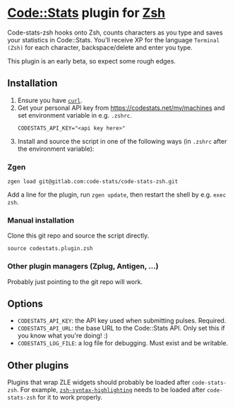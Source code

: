 # [Code::Stats](https://codestats.net/) plugin for [Zsh](http://www.zsh.org/)

Code-stats-zsh hooks onto Zsh, counts characters as you type and saves your statistics in Code::Stats. You'll receive XP for the language `Terminal (Zsh)` for each character, backspace/delete and enter you type.

This plugin is an early beta, so expect some rough edges.

## Installation

1. Ensure you have [`curl`](https://curl.haxx.se/).
1. Get your personal API key from https://codestats.net/my/machines and set environment variable in e.g. `.zshrc`.
    ```
    CODESTATS_API_KEY="<api key here>"
    ```
1. Install and source the script in one of the following ways (in `.zshrc` after the environment variable):

### Zgen

```
zgen load git@gitlab.com:code-stats/code-stats-zsh.git
```

Add a line for the plugin, run `zgen update`, then restart the shell by e.g. `exec zsh`.

### Manual installation

Clone this git repo and source the script directly.

```
source codestats.plugin.zsh
```

### Other plugin managers (Zplug, Antigen, ...)

Probably just pointing to the git repo will work.


## Options

- `CODESTATS_API_KEY`: the API key used when submitting pulses. Required.
- `CODESTATS_API_URL`: the base URL to the Code::Stats API. Only set this if you know what you're doing! :)
- `CODESTATS_LOG_FILE`: a log file for debugging. Must exist and be writable.

## Other plugins

Plugins that wrap ZLE widgets should probably be loaded after `code-stats-zsh`. For example, [`zsh-syntax-highlighting`](https://github.com/zsh-users/zsh-syntax-highlighting) needs to be loaded after `code-stats-zsh` for it to work properly.
